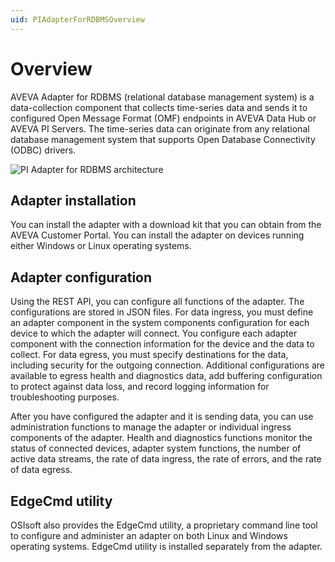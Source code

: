 ```yaml
---
uid: PIAdapterForRDBMSOverview
---
```


# Overview

AVEVA Adapter for RDBMS (relational database management system) is a data-collection component that collects time-series data and sends it to configured Open Message Format (OMF) endpoints in AVEVA Data Hub or AVEVA PI Servers. The time-series data can originate from any relational database management system that supports Open Database Connectivity (ODBC) drivers.

![PI Adapter for RDBMS architecture](images/pi-adapter-for-rdbms-architecture-diagram.png)

## Adapter installation

You can install the adapter with a download kit that you can obtain from the AVEVA Customer Portal. You can install the adapter on devices running either Windows or Linux operating systems.

## Adapter configuration

Using the REST API, you can configure all functions of the adapter. The configurations are stored in JSON files. For data ingress, you must define an adapter component in the system components configuration for each device to which the adapter will connect. You configure each adapter component with the connection information for the device and the data to collect. For data egress, you must specify destinations for the data, including security for the outgoing connection. Additional configurations are available to egress health and diagnostics data, add buffering configuration to protect against data loss, and record logging information for troubleshooting purposes.

After you have configured the adapter and it is sending data, you can use administration functions to manage the adapter or individual ingress components of the adapter. Health and diagnostics functions monitor the status of connected devices, adapter system functions, the number of active data streams, the rate of data ingress, the rate of errors, and the rate of data egress.

## EdgeCmd utility

OSIsoft also provides the EdgeCmd utility, a proprietary command line tool to configure and administer an adapter on both Linux and Windows operating systems. EdgeCmd utility is installed separately from the adapter.
